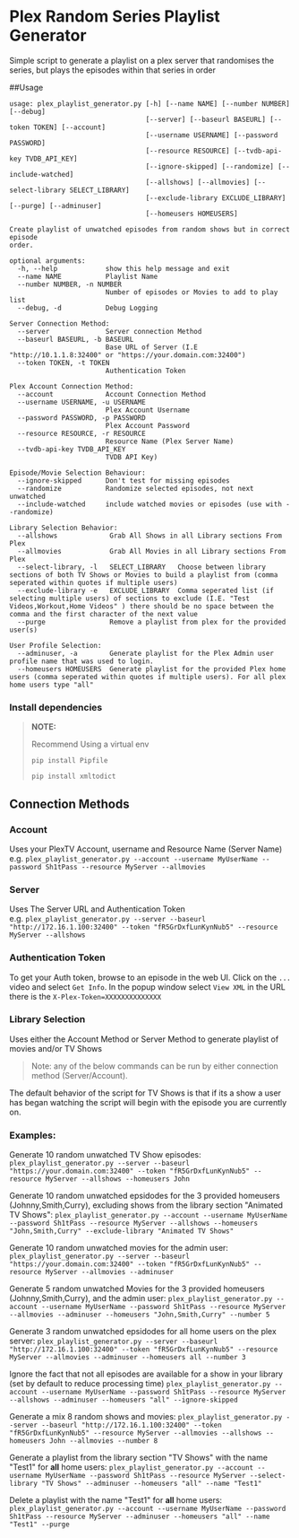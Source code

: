 # Plex Random Series Playlist Generator

Simple script to generate a playlist on a plex server that randomises the series, but plays the episodes within that 
series in order

##Usage
```
usage: plex_playlist_generator.py [-h] [--name NAME] [--number NUMBER] [--debug]
                                  [--server] [--baseurl BASEURL] [--token TOKEN] [--account]
                                  [--username USERNAME] [--password PASSWORD]
                                  [--resource RESOURCE] [--tvdb-api-key TVDB_API_KEY]
                                  [--ignore-skipped] [--randomize] [--include-watched]
                                  [--allshows] [--allmovies] [--select-library SELECT_LIBRARY]
                                  [--exclude-library EXCLUDE_LIBRARY] [--purge] [--adminuser]
                                  [--homeusers HOMEUSERS]

Create playlist of unwatched episodes from random shows but in correct episode
order.

optional arguments:
  -h, --help            show this help message and exit
  --name NAME           Playlist Name
  --number NUMBER, -n NUMBER
                        Number of episodes or Movies to add to play list
  --debug, -d           Debug Logging

Server Connection Method:
  --server              Server connection Method
  --baseurl BASEURL, -b BASEURL
                        Base URL of Server (I.E "http://10.1.1.8:32400" or "https://your.domain.com:32400")
  --token TOKEN, -t TOKEN
                        Authentication Token

Plex Account Connection Method:
  --account             Account Connection Method
  --username USERNAME, -u USERNAME
                        Plex Account Username
  --password PASSWORD, -p PASSWORD
                        Plex Account Password
  --resource RESOURCE, -r RESOURCE
                        Resource Name (Plex Server Name)
  --tvdb-api-key TVDB_API_KEY
                        TVDB API Key)

Episode/Movie Selection Behaviour:
  --ignore-skipped      Don't test for missing episodes
  --randomize           Randomize selected episodes, not next unwatched
  --include-watched     include watched movies or episodes (use with --randomize)

Library Selection Behavior:
  --allshows             Grab All Shows in all Library sections From Plex
  --allmovies            Grab All Movies in all Library sections From Plex
  --select-library, -l   SELECT_LIBRARY   Choose between library sections of both TV Shows or Movies to build a playlist from (comma seperated within quotes if multiple users)
  --exclude-library -e   EXCLUDE_LIBRARY  Comma seperated list (if selecting multiple users) of sections to exclude (I.E. "Test Videos,Workout,Home Videos" ) there should be no space between the comma and the first character of the next value
  --purge                Remove a playlist from plex for the provided user(s)

User Profile Selection:
  --adminuser, -a        Generate playlist for the Plex Admin user profile name that was used to login.
  --homeusers HOMEUSERS  Generate playlist for the provided Plex home users (comma seperated within quotes if multiple users). For all plex home users type "all"

```
### Install dependencies
> **NOTE:**
>
> Recommend Using a virtual env
>
> `pip install Pipfile`
> 
> `pip install xmltodict`

## Connection Methods
### Account
Uses your PlexTV Account, username and Resource Name (Server Name)  
e.g. `plex_playlist_generator.py --account --username MyUserName --password Sh1tPass --resource MyServer --allmovies`

### Server
Uses The Server URL and Authentication Token  
e.g. `plex_playlist_generator.py --server --baseurl "http://172.16.1.100:32400" --token "fR5GrDxfLunKynNub5" --resource MyServer --allshows`

### Authentication Token
To get your Auth token, browse to an episode in the web UI. Click on the `...` video and select `Get Info`.  In the 
popup window select `View XML` in the URL there is the `X-Plex-Token=XXXXXXXXXXXXXX`

### Library Selection
Uses either the Account Method or Server Method to generate playlist of movies and/or TV Shows
>
>Note: any of the below commands can be run by either connection method (Server/Account).
>
The default behavior of the script for TV Shows is that if its a show a user has began watching the script will begin with the episode you are currently on.


### Examples:

Generate 10 random unwatched TV Show episodes:  
    `plex_playlist_generator.py --server --baseurl "https://your.domain.com:32400" --token "fR5GrDxfLunKynNub5" --resource MyServer --allshows --homeusers John`

Generate 10 random unwatched epsidodes for the 3 provided homeusers (Johnny,Smith,Curry), excluding shows from the library section "Animated TV Shows": 
    `plex_playlist_generator.py --account --username MyUserName --password Sh1tPass --resource MyServer --allshows --homeusers "John,Smith,Curry" --exclude-library "Animated TV Shows"`

Generate 10 random unwatched movies for the admin user:
    `plex_playlist_generator.py --server --baseurl "https://your.domain.com:32400" --token "fR5GrDxfLunKynNub5" --resource MyServer --allmovies --adminuser`

Generate 5 random unwatched Movies for the 3 provided homeusers (Johnny,Smith,Curry), and the admin user: 
  `plex_playlist_generator.py --account --username MyUserName --password Sh1tPass --resource MyServer --allmovies --adminuser --homeusers "John,Smith,Curry" --number 5`

Generate 3 random unwatched epsidodes for all home users on the plex server:
    `plex_playlist_generator.py --server --baseurl "http://172.16.1.100:32400" --token "fR5GrDxfLunKynNub5" --resource MyServer --allmovies --adminuser --homeusers all --number 3`

Ignore the fact that not all episodes are available for a show in your library (set by default to reduce processing time)
    `plex_playlist_generator.py --account --username MyUserName --password Sh1tPass --resource MyServer --allshows --adminuser --homeusers "all" --ignore-skipped`

Generate a mix 8 random shows and movies:
    `plex_playlist_generator.py --server --baseurl "http://172.16.1.100:32400" --token "fR5GrDxfLunKynNub5" --resource MyServer --allmovies --allshows --homeusers John --allmovies --number 8`

Generate a playlist from the library section "TV Shows" with the name "Test1" for **all** home users:
`plex_playlist_generator.py --account --username MyUserName --password Sh1tPass --resource MyServer --select-library "TV Shows" --adminuser --homeusers "all" --name "Test1"`

Delete a playlist with the name "Test1" for **all** home users:
    `plex_playlist_generator.py --account --username MyUserName --password Sh1tPass --resource MyServer --adminuser --homeusers "all" --name "Test1" --purge`

